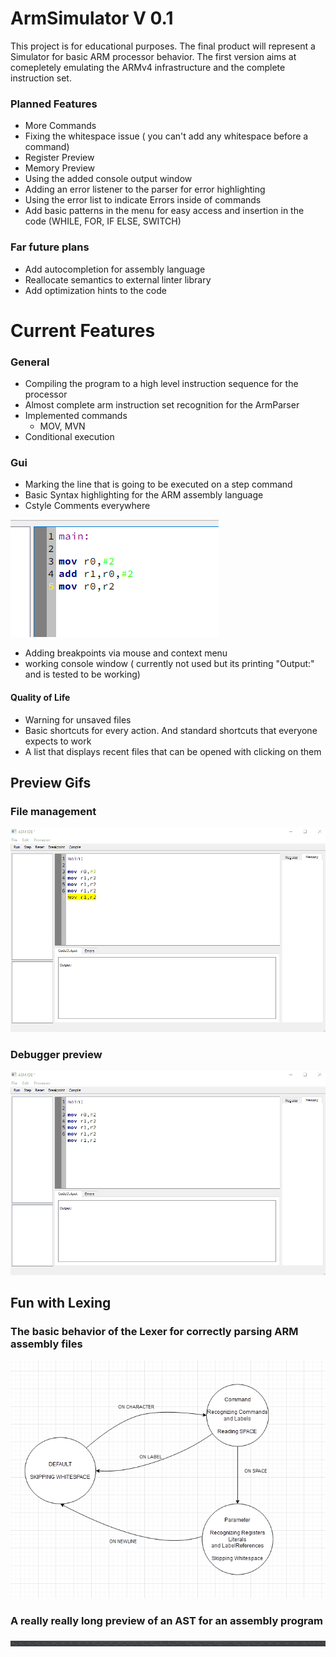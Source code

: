 # ArmSimulator V 0.1

This project is for educational purposes.
The final product will represent a Simulator for basic ARM processor behavior. The first version aims at comepletely emulating the ARMv4 infrastructure and the complete instruction set.

### Planned Features
- More Commands
- Fixing the whitespace issue ( you can't add any whitespace before a command)
- Register Preview
- Memory Preview
- Using the added console output window
- Adding an error listener to the parser for error highlighting
- Using the error list to indicate Errors inside of commands
- Add basic patterns in the menu for easy access and insertion in the code (WHILE, FOR, IF ELSE, SWITCH)

### Far future plans
- Add autocompletion for assembly language
- Reallocate semantics to external linter library
- Add optimization hints to the code


# Current Features

### General
- Compiling the program to a high level instruction sequence for the processor
- Almost complete arm instruction set recognition for the ArmParser
- Implemented commands
  - MOV, MVN
- Conditional execution

### Gui
- Marking the line that is going to be executed on a step command
- Basic Syntax highlighting for the ARM assembly language
- Cstyle Comments everywhere

![](Resources/gui/syntaxhighlighting.png)

- Adding breakpoints via mouse and context menu
- working console window ( currently not used but its printing "Output:" and is tested to be working)

#### Quality of Life
- Warning for unsaved files 
- Basic shortcuts for every action. And standard shortcuts that everyone expects to work
- A list that displays recent files that can be opened with clicking on them

## Preview Gifs
### File management
![](Resources/gui/folder.gif)
### Debugger preview
![](Resources/gui/gui.gif)


## Fun with Lexing
### The basic behavior of the Lexer for correctly parsing ARM assembly files
![](Resources/Lexer/behaviorAutomaton.png)

### A really really long preview of an AST for an assembly program
![](ASTImages/parseTree2.png)
